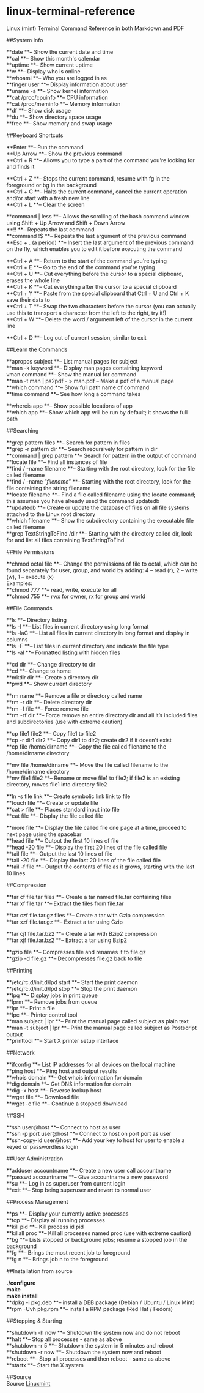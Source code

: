 linux-terminal-reference
========================

Linux (mint) Terminal Command Reference  in both Markdown and PDF


##System Info

**date **– Show the current date and time   
**cal **– Show this month's calendar   
**uptime **– Show current uptime   
**w **– Display who is online   
**whoami **– Who you are logged in as   
**finger user **– Display information about user   
**uname -a **– Show kernel information   
**cat /proc/cpuinfo **– CPU information   
**cat /proc/meminfo **– Memory information   
**df **– Show disk usage   
**du **– Show directory space usage   
**free **– Show memory and swap usage     

##Keyboard Shortcuts   

**Enter **– Run the command   
**Up Arrow **– Show the previous command   
**Ctrl + R **– Allows you to type a part of the command you're looking for and finds it   

**Ctrl + Z **– Stops the current command, resume with fg in the foreground or bg in the background   
**Ctrl + C **– Halts the current command, cancel the current operation and/or start with a fresh new line   
**Ctrl + L **– Clear the screen   

**command | less **– Allows the scrolling of the bash command window using Shift + Up Arrow and Shift + Down Arrow   
**!! **– Repeats the last command   
**command  !$ **– Repeats the last argument of the previous command   
**Esc + . (a period) **– Insert the last argument of the previous command on the fly, which enables you to edit it before executing the command   

**Ctrl + A **– Return to the start of the command you're typing   
**Ctrl + E **– Go to the end of the command you're typing   
**Ctrl + U **– Cut everything before the cursor to a special clipboard, erases the whole line   
**Ctrl + K **– Cut everything after the cursor to a special clipboard   
**Ctrl + Y **– Paste from the special clipboard that Ctrl + U and Ctrl + K save their data to   
**Ctrl + T **– Swap the two characters before the cursor (you can actually use this to transport a character from the left to the right, try it!)   
**Ctrl + W **– Delete the word / argument left of the cursor in the current line   

**Ctrl + D **– Log out of current session, similar to exit   

##Learn the Commands   

**apropos subject **– List manual pages for subject   
**man -k keyword **– Display man pages containing keyword   
vman command **– Show the manual for command   
**man -t man | ps2pdf - > man.pdf  – Make a pdf of a manual page   
**which command **– Show full path name of command   
**time command **– See how long a command takes   

**whereis app **– Show possible locations of app   
**which app **– Show which app will be run by default; it shows the full path   

##Searching   

**grep pattern files **– Search for pattern in files   
**grep -r pattern dir **– Search recursively for pattern in dir   
**command | grep pattern **– Search for pattern in the output of command   
**locate file **– Find all instances of file   
**find / -name filename **– Starting with the root directory, look for the file called filename    
**find / -name ”*filename*” **– Starting with the root directory, look for the file containing the string filename    
**locate filename **– Find a file called filename using the locate command; this assumes you have already used the command updatedb   
**updatedb **– Create or update the database of files on all file systems attached to the Linux root directory    
**which filename **– Show the subdirectory containing the executable file  called filename    
**grep TextStringToFind /dir **– Starting with the directory called dir, look for and list all files containing TextStringToFind    

##File Permissions    

**chmod octal file **– Change the permissions of file to octal, which can be found separately for user, group, and world by adding: 4 – read (r), 2 – write (w), 1 – execute (x)    
Examples:    
**chmod 777 **– read, write, execute for all   
**chmod 755 **– rwx for owner, rx for group and world   


##File Commands    

**ls **– Directory listing    
**ls -l **– List files in current directory using long format    
**ls -laC **– List all files in current directory in long format and display in columns    
**ls -F **– List files in current directory and indicate the file type    
**ls -al **– Formatted listing with hidden files    

**cd dir **– Change directory to dir    
**cd **– Change to home    
**mkdir dir **– Create a directory dir    
**pwd **– Show current directory    

**rm name **– Remove a file or directory called name    
**rm -r dir **– Delete directory dir    
**rm -f file **– Force remove file    
**rm -rf dir **– Force remove an entire directory dir and all it’s included files and subdirectories (use with extreme caution)    

**cp file1 file2 **– Copy file1 to file2    
**cp -r dir1 dir2 **– Copy dir1 to dir2; create dir2 if it doesn't exist    
**cp file /home/dirname **– Copy the file called filename to the /home/dirname directory    

**mv file /home/dirname **– Move the file called filename to the /home/dirname directory    
**mv file1 file2 **– Rename or move file1 to file2; if file2 is an existing directory, moves file1 into directory file2    

**ln -s file link **– Create symbolic link link to file    
**touch file **– Create or update file    
**cat > file **– Places standard input into file    
**cat file **– Display the file called file    

**more file **– Display the file called file one page at a time, proceed to next page using the spacebar    
**head file **– Output the first 10 lines of file    
**head -20 file **– Display the first 20 lines of the file called file    
**tail file **– Output the last 10 lines of file    
**tail -20 file **– Display the last 20 lines of the file called file    
**tail -f file **– Output the contents of file as it grows, starting with the last 10 lines    

##Compression     

**tar cf file.tar files **– Create a tar named file.tar containing files    
**tar xf file.tar **– Extract the files from file.tar    

**tar czf file.tar.gz files **– Create a tar with Gzip compression    
**tar xzf file.tar.gz **– Extract a tar using Gzip    

**tar cjf file.tar.bz2 **– Create a tar with Bzip2 compression    
**tar xjf file.tar.bz2 **– Extract a tar using Bzip2    

**gzip file **– Compresses file and renames it to file.gz     
**gzip -d file.gz **– Decompresses file.gz back to file    

##Printing    

**/etc/rc.d/init.d/lpd start **– Start the print daemon   
**/etc/rc.d/init.d/lpd stop **– Stop the print daemon   
**lpq **– Display jobs in print queue    
**lprm **– Remove jobs from queue   
**lpr **– Print a file   
**lpc **– Printer control tool    
**man subject | lpr **– Print the manual page called subject as plain text   
**man -t subject | lpr **– Print the manual page called subject as Postscript output   
**printtool **– Start X printer setup interface   

##Network    
  
**ifconfig **– List IP addresses for all devices on the local machine   
**ping host **– Ping host and output results   
**whois domain **– Get whois information for domain   
**dig domain **– Get DNS information for domain   
**dig -x host **– Reverse lookup host   
**wget file **– Download file    
**wget -c file **– Continue a stopped download    

##SSH    

**ssh user@host **– Connect to host as user    
**ssh -p port user@host **– Connect to host on port port as user     
**ssh-copy-id user@host **– Add your key to host for user to enable a keyed or passwordless login     

##User Administration    

**adduser accountname **– Create a new user call accountname    
**passwd accountname **– Give accountname a new password    
**su **– Log in as superuser from current login    
**exit  **– Stop being superuser and revert to normal user    

##Process Management

**ps **– Display your currently active processes    
**top **– Display all running processes    
**kill pid **– Kill process id pid    
**killall proc **– Kill all processes named proc (use with extreme caution)    
**bg **– Lists stopped or background jobs; resume a stopped job in the background    
**fg **– Brings the most recent job to foreground    
**fg n **– Brings job n to the foreground    

##Installation from source

**./configure**    
**make**    
**make install**    
**dpkg -i pkg.deb **– install a DEB package (Debian / Ubuntu / Linux Mint)    
**rpm -Uvh pkg.rpm **– install a RPM package (Red Hat / Fedora)    

##Stopping & Starting    

**shutdown -h now  **– Shutdown the system now and do not reboot    
**halt **– Stop all processes - same as above    
**shutdown -r 5 **– Shutdown the system in 5 minutes and reboot    
**shutdown -r now  **– Shutdown the system now and reboot    
**reboot **– Stop all processes and then reboot - same as above    
**startx **– Start the X system    


##Source    
Source [Linuxmint](http://community.linuxmint.com/tutorial/view/244)    